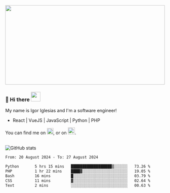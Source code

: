 <img src="https://c.tenor.com/KjVxfRrrncUAAAAd/matrix.gif" width="100%" height="250px">

### 🔭 Hi there <img src="https://raw.githubusercontent.com/MartinHeinz/MartinHeinz/master/wave.gif" width="30px">


My name is Igor Iglesias and I'm a software engineer!
<br>

<ul>
  <li> React | VueJS | JavaScript | Python | PHP </li>
</ul>
You can find me on <a href="https://twitter.com/IgorIglesias5"><img src="https://i.imgur.com/JLLlB5S.png" width="20px"></a>, or on <a href="https://www.linkedin.com/in/igor-iglesias-62478428/"><img src="https://i.imgur.com/PXyIkWx.png" width="22px"></a>.

<br>
<br>

![GitHub stats](https://github-readme-stats.vercel.app/api?username=igoiglesias&show_icons=true&count_private=true&theme=chartreuse-dark&hide_title=true)

<!--START_SECTION:waka-->

```txt
From: 20 August 2024 - To: 27 August 2024

Python       5 hrs 15 mins   ██████████████████▒░░░░░░   73.26 %
PHP          1 hr 22 mins    ████▓░░░░░░░░░░░░░░░░░░░░   19.05 %
Bash         16 mins         █░░░░░░░░░░░░░░░░░░░░░░░░   03.79 %
CSS          11 mins         ▓░░░░░░░░░░░░░░░░░░░░░░░░   02.64 %
Text         2 mins          ░░░░░░░░░░░░░░░░░░░░░░░░░   00.63 %
```

<!--END_SECTION:waka-->
